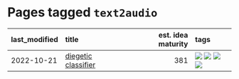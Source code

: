# Pages tagged `text2audio`

|last_modified|title|est. idea maturity|tags
|:---|:---|---:|:---|
|2022-10-21|[diegetic classifier](../diegetic-classifier.md)|381|[![](https://img.shields.io/badge/tag-audio-ad342b)](../tags/audio.md) [![](https://img.shields.io/badge/tag-classification-a3a5e9)](../tags/classification.md) [![](https://img.shields.io/badge/tag-experimental-9c3a4a)](../tags/experimental.md) [![](https://img.shields.io/badge/tag-text2audio-a682e)](../tags/text2audio.md)|